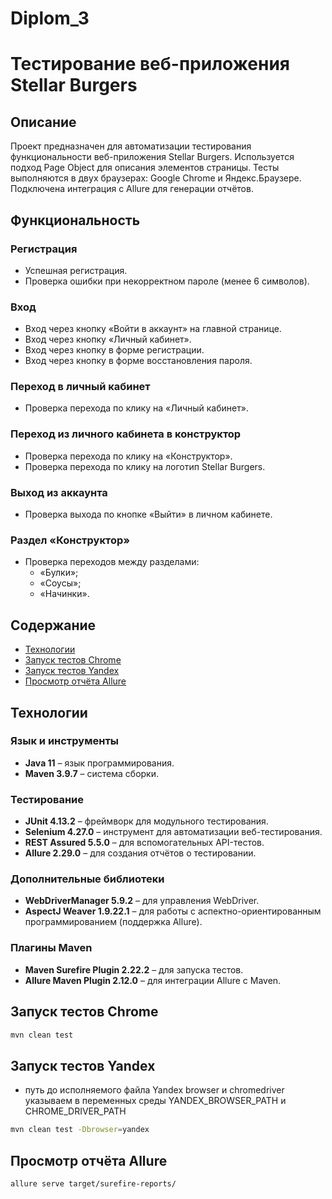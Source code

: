 # Diplom_3
# Тестирование веб-приложения Stellar Burgers

## Описание
Проект предназначен для автоматизации тестирования функциональности веб-приложения Stellar Burgers. Используется подход Page Object для описания элементов страницы. Тесты выполняются в двух браузерах: Google Chrome и Яндекс.Браузере. Подключена интеграция с Allure для генерации отчётов.

## Функциональность

### Регистрация
- Успешная регистрация.
- Проверка ошибки при некорректном пароле (менее 6 символов).

### Вход
- Вход через кнопку «Войти в аккаунт» на главной странице.
- Вход через кнопку «Личный кабинет».
- Вход через кнопку в форме регистрации.
- Вход через кнопку в форме восстановления пароля.

### Переход в личный кабинет
- Проверка перехода по клику на «Личный кабинет».

### Переход из личного кабинета в конструктор
- Проверка перехода по клику на «Конструктор».
- Проверка перехода по клику на логотип Stellar Burgers.

### Выход из аккаунта
- Проверка выхода по кнопке «Выйти» в личном кабинете.

### Раздел «Конструктор»
- Проверка переходов между разделами:
  - «Булки»;
  - «Соусы»;
  - «Начинки».

## Содержание
- [Технологии](#Технологии)
- [Запуск тестов Chrome](#Запуск-тестов-Chrome)
- [Запуск тестов Yandex](#Запуск-тестов-Yandex)
- [Просмотр отчёта Allure](#Просмотр-отчёта-Allure)

## Технологии

### Язык и инструменты
- **Java 11** – язык программирования.
- **Maven 3.9.7** – система сборки.

### Тестирование
- **JUnit 4.13.2** – фреймворк для модульного тестирования.
- **Selenium 4.27.0** – инструмент для автоматизации веб-тестирования.
- **REST Assured 5.5.0** – для вспомогательных API-тестов.
- **Allure 2.29.0** – для создания отчётов о тестировании.

### Дополнительные библиотеки
- **WebDriverManager 5.9.2** – для управления WebDriver.
- **AspectJ Weaver 1.9.22.1** – для работы с аспектно-ориентированным программированием (поддержка Allure).

### Плагины Maven
- **Maven Surefire Plugin 2.22.2** – для запуска тестов.
- **Allure Maven Plugin 2.12.0** – для интеграции Allure с Maven.

## Запуск тестов Chrome

```bash
mvn clean test
```

## Запуск тестов Yandex
* путь до исполняемого файла Yandex browser и chromedriver указываем в переменных среды YANDEX_BROWSER_PATH и CHROME_DRIVER_PATH
```bash
mvn clean test -Dbrowser=yandex
```

## Просмотр отчёта Allure

```bash
allure serve target/surefire-reports/
```